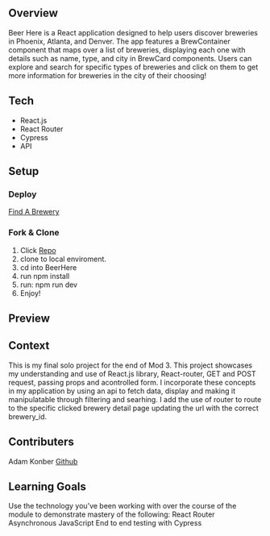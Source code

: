 ## Overview
 Beer Here is a React application designed to help users discover breweries in Phoenix, Atlanta, and Denver. The app features a BrewContainer component that maps over a list of breweries, displaying each one with details such as name, type, and city in BrewCard components. Users can explore and search for specific types of breweries and click on them to get more information for breweries in the city of their choosing! 

## Tech 
- React.js
- React Router
- Cypress 
- API

## Setup
 ### Deploy
 [Find A Brewery](https://beer-here-og8dlfm6b-sterling47s-projects.vercel.app/)
 ### Fork & Clone
 1. Click [Repo](https://github.com/Sterling47/BeerHere)
 2. clone to local enviroment.
 3. cd into BeerHere
 4. run npm install
 5. run: npm run dev
 6. Enjoy!

## Preview


## Context
This is my final solo project for the end of Mod 3. This project showcases my understanding and use of React.js library, React-router, GET and  POST request, passing props and acontrolled form. I incorporate these concepts in my application by using an api to fetch data, display and making it manipulatable through filtering and searhing. I add the use of router to route to the specific clicked brewery detail page updating the url with the correct brewery_id.
## Contributers
  Adam Konber [Github](https://github.com/Sterling47)

## Learning Goals
Use the technology you’ve been working with over the course of the module to demonstrate mastery of the following:
React
Router
Asynchronous JavaScript
End to end testing with Cypress
